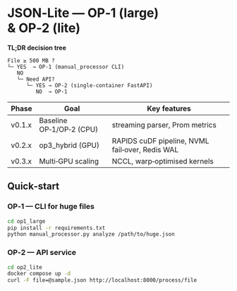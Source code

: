 # JSON‑Lite — OP‑1 (large) & OP‑2 (lite)

**TL;DR decision tree**

```
File ≥ 500 MB ?
└─ YES  → OP‑1 (manual_processor CLI)
   NO
   └─ Need API?
      └─ YES → OP‑2 (single‑container FastAPI)
         NO  → OP‑1
```

| Phase | Goal | Key features |
|-------|------|--------------|
| v0.1.x | Baseline OP‑1/OP‑2 (CPU) | streaming parser, Prom metrics |
| v0.2.x | op3_hybrid (GPU) | RAPIDS cuDF pipeline, NVML fail‑over, Redis WAL |
| v0.3.x | Multi‑GPU scaling | NCCL, warp‑optimised kernels |

## Quick‑start

### OP‑1 — CLI for huge files
```bash
cd op1_large
pip install -r requirements.txt
python manual_processor.py analyze /path/to/huge.json
```

### OP‑2 — API service
```bash
cd op2_lite
docker compose up -d
curl -F file=@sample.json http://localhost:8000/process/file
```
